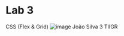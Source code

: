 # Lab 3
CSS (Flex & Grid)
![image](https://github.com/user-attachments/assets/95641a95-06fe-4c9d-bef6-2e045b44792c)
                                                                João Silva 3 TIIGR
